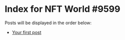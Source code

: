# Index for NFT World #9599
Posts will be displayed in the order below:

- [Your first post](./001-first.md)


